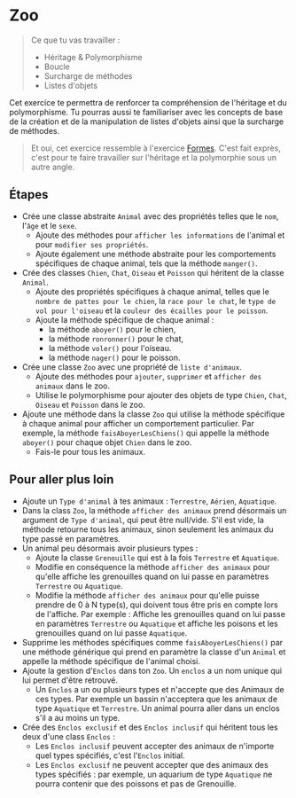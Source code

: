 # Zoo

> Ce que tu vas travailler :
> - Héritage & Polymorphisme
> - Boucle
> - Surcharge de méthodes
> - Listes d'objets

Cet exercice te permettra de renforcer ta compréhension de l'héritage et du polymorphisme.
Tu pourras aussi te familiariser avec les concepts de base de la création et de la manipulation de listes d'objets ainsi que la surcharge de méthodes.

> Et oui, cet exercice ressemble à l'exercice [Formes](../formes). C'est fait exprès, c'est pour te faire travailler sur l'héritage et la polymorphie sous un autre angle.


## Étapes

- Crée une classe abstraite `Animal` avec des propriétés telles que le `nom`, l'`âge` et le `sexe`.
    - Ajoute des méthodes pour `afficher les informations` de l'animal et pour `modifier ses propriétés`.
    - Ajoute également une méthode abstraite pour les comportements spécifiques de chaque animal, tels que la méthode `manger()`.
- Crée des classes `Chien`, `Chat`, `Oiseau` et `Poisson` qui héritent de la classe `Animal`.
    - Ajoute des propriétés spécifiques à chaque animal, telles que le `nombre de pattes pour le chien`, la `race pour le chat`, le `type de vol pour l'oiseau` et la `couleur des écailles pour le poisson`.
    - Ajoute la méthode spécifique de chaque animal :
        - la méthode `aboyer()` pour le chien,
        - la méthode `ronronner()` pour le chat,
        - la méthode `voler()` pour l'oiseau.
        - la méthode `nager()` pour le poisson.
- Crée une classe `Zoo` avec une propriété de `liste d'animaux`.
    - Ajoute des méthodes pour `ajouter`, `supprimer` et `afficher des animaux` dans le zoo.
    - Utilise le polymorphisme pour ajouter des objets de type `Chien`, `Chat`, `Oiseau` et `Poisson` dans le zoo.
- Ajoute une méthode dans la classe `Zoo` qui utilise la méthode spécifique à chaque animal pour afficher un comportement particulier. Par exemple, la méthode `faisAboyerLesChiens()` qui appelle la méthode `aboyer()` pour chaque objet `Chien` dans le zoo.
  - Fais-le pour tous les animaux.

## Pour aller plus loin

- Ajoute un `Type d'animal` à tes animaux : `Terrestre`, `Aérien`, `Aquatique`.
- Dans la class `Zoo`, la méthode `afficher des animaux` prend désormais un argument de `Type d'animal`, qui peut être null/vide. S'il est vide, la méthode retourne tous les animaux, sinon seulement les animaux du type passé en paramètres.
- Un animal peu désormais avoir plusieurs types : 
  - Ajoute la classe `Grenouille` qui est à la fois `Terrestre` et `Aquatique`. 
  - Modifie en conséquence la méthode `afficher des animaux` pour qu'elle affiche les grenouilles quand on lui passe en paramètres `Terrestre` ou `Aquatique`.
  - Modifie la méthode `afficher des animaux` pour qu'elle puisse prendre de 0 à N type(s), qui doivent tous être pris en compte lors de l'affiche. Par exemple : Affiche les grenouilles quand on lui passe en paramètres `Terrestre` ou `Aquatique` et affiche les poisons et les grenouilles quand on lui passe `Aquatique`.
- Supprime les méthodes spécifiques comme `faisAboyerLesChiens()` par une méthode générique qui prend en paramètre la classe d'un `Animal` et appelle la méthode spécifique de l'animal choisi.
- Ajoute la gestion d'`Enclos` dans ton `Zoo`. Un `enclos` a un nom unique qui lui permet d'être retrouvé. 
  - Un `Enclos` a un ou plusieurs types et n'accepte que des Animaux de ces types. Par exemple un bassin n'acceptera que les animaux de type `Aquatique` et `Terrestre`. Un animal pourra aller dans un enclos s'il a au moins un type.
- Crée des `Enclos exclusif` et des `Enclos inclusif` qui héritent tous les deux d'une class `Enclos` : 
  - Les `Enclos inclusif` peuvent accepter des animaux de n'importe quel types spécifiés, c'est l'`Enclos` initial.
  - Les `Enclos exclusif` ne peuvent accepter que des animaux des types spécifiés : par exemple, un aquarium de type `Aquatique` ne pourra contenir que des poissons et pas de Grenouille.
